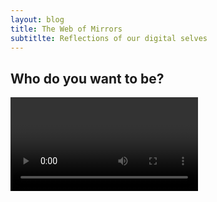 ```yaml
---
layout: blog
title: The Web of Mirrors
subtitlte: Reflections of our digital selves
---
```









<div class="videowrapper">
<h2 class="red absolute">Who do you want to be?</h2>
<video autoplay="true" id="videoElement"></video>
</div>




<style>
video{
    width:
}
</style>

<script>
var video = document.querySelector("#videoElement");

if (navigator.mediaDevices.getUserMedia) {
navigator.mediaDevices.getUserMedia({ video: true })
.then(function (stream) {
video.srcObject = stream;
})
.catch(function (err0r) {
console.log("Something went wrong!");
});
}</script>